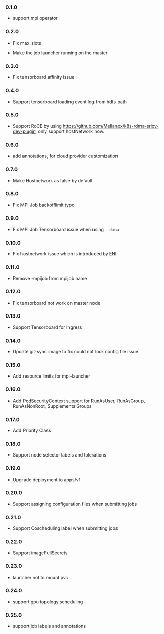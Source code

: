 ### 0.1.0

* support mpi operator


### 0.2.0

* Fix max_slots

* Make the job launcher running on the master

### 0.3.0

* Fix tensorboard affinity issue

### 0.4.0

* Support tensorboard loading event log from hdfs path

### 0.5.0

* Support RoCE by using https://github.com/Mellanox/k8s-rdma-sriov-dev-plugin, only support hostNetwork now.

### 0.6.0

* add annotations, for cloud provider customization

### 0.7.0

* Make Hostnetwork as false by default


### 0.8.0

* Fix MPI Job backofflimit typo


### 0.9.0

* Fix MPI Job Tensorboard issue when using `--data`


### 0.10.0

* Fix hostnetwork issue which is introduced by ENI

### 0.11.0

* Remove -mpijob from mpijob name

### 0.12.0

* Fix tensorboard not work on master node

### 0.13.0

* Support Tensorboard for Ingress 

### 0.14.0

* Update git-sync image to fix could not lock config file issue


### 0.15.0

* Add resource limits for mpi-launcher

### 0.16.0

* Add PodSecurityContext support for RunAsUser, RunAsGroup, RunAsNonRoot, SupplementalGroups

### 0.17.0

* Add Priority Class

### 0.18.0

* Support node selector labels and tolerations

### 0.19.0

* Upgrade deployment to apps/v1

### 0.20.0

* Support assigning configuration files when submitting jobs


### 0.21.0

* Support Coscheduling label when submitting jobs

### 0.22.0

* Support imagePullSecrets

### 0.23.0

* launcher not to mount pvc 

### 0.24.0

* support gpu topology scheduling

### 0.25.0

* support job labels and annotations
